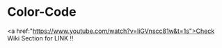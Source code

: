 # Color-Code
<a href:"https://www.youtube.com/watch?v=liGVnscc81w&t=1s">Check Wiki Section for LINK !!</a>
